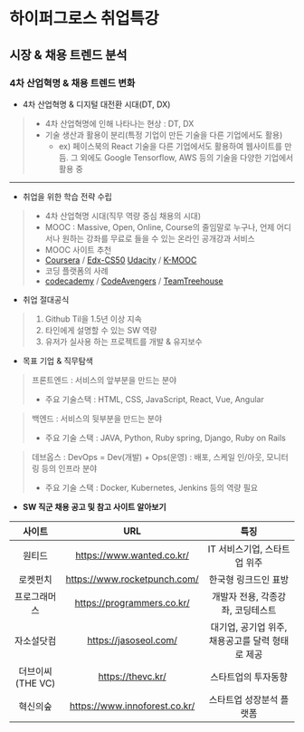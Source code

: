 # **하이퍼그로스 취업특강**
## **시장 & 채용 트렌드 분석**
### 4차 산업혁명 & 채용 트렌드 변화
- 4차 산업혁명 & 디지털 대전환 시대(DT, DX)
>- 4차 산업혁명에 인해 나타나는 현상 : DT, DX
>- 기술 생산과 활용이 분리(특정 기업이 만든 기술을 다른 기업에서도 활용)
>     - ex) 페이스북의 React 기술을 다른 기업에서도 활용하여 웹사이트를 만듬. 그 외에도 Google Tensorflow, AWS 등의 기술을 다양한 기업에서 활용 중
---
- 취업을 위한 학습 전략 수립
>- 4차 산업혁명 시대(직무 역량 중심 채용의 시대)
>- MOOC : Massive, Open, Online, Course의 줄임말로 누구나, 언제 어디서나 원하는 강좌를 무료로 들을 수 있는 온라인 공개강과 서비스
>- MOOC 사이트 추천
>- [Coursera](https://www.coursera.org/) / [Edx-CS50](https://www.edx.org/) [Udacity](https://www.udacity.com/) / [K-MOOC](http://www.kmooc.kr/)
>- 코딩 플랫폼의 사례
>- [codecademy](https://www.codecademy.com/) / [CodeAvengers](https://www.codeavengers.com/) / [TeamTreehouse](https://teamtreehouse.com/)

- 취업 절대공식
> 1. Github Til을 1.5년 이상 지속
> 2. 타인에게 설명할 수 있는 SW 역량
> 3. 유저가 실사용 하는 프로젝트를 개발 & 유지보수

- 목표 기업 & 직무탐색
> 프론트엔드 : 서비스의 앞부분을 만드는 분야
>- 주요 기술스택 : HTML, CSS, JavaScript, React, Vue, Angular 

> 백엔드 : 서비스의 뒷부분을 만드는 분야
>- 주요 기술 스택 : JAVA, Python, Ruby spring, Django, Ruby on Rails

> 데브옵스 : DevOps = Dev(개발) + Ops(운영) : 배포, 스케일 인/아웃, 모니터링 등의 인프라 분야
>- 주요 기술 스택 : Docker, Kubernetes, Jenkins 등의 역량 필요

- **SW 직군 채용 공고 및 참고 사이트 알아보기**

|사이트|URL|특징|
|:---:|:---:|:---:|
|원티드|https://www.wanted.co.kr/|IT 서비스기업, 스타트업 위주| 
|로켓펀치|https://www.rocketpunch.com/|한국형 링크드인 표방|
|프로그래머스|https://programmers.co.kr/|개발자 전용, 각종강좌, 코딩테스트|
|자소설닷컴|https://jasoseol.com/|대기업, 공기업 위주, 채용공고를 달력 형태로 제공|
|더브이씨(THE VC)|https://thevc.kr/|스타트업의 투자동향|
|혁신의숲|https://www.innoforest.co.kr/|스타트업 성장분석 플랫폼|